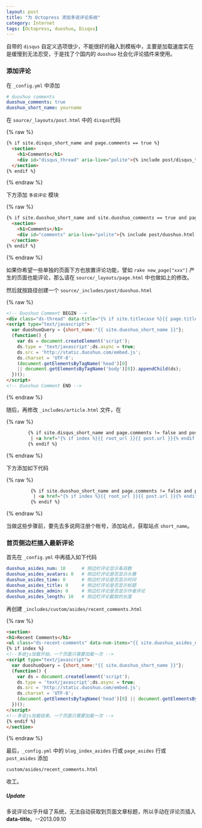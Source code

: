 ```yaml
---
layout: post
title: "为 Octopress 添加多说评论系统"
category: Internet
tags: [Octopress, duoshuo, Disqus]
---
```


自带的 `disqus` 自定义选项很少，不能很好的融入到模板中，主要是加载速度实在是缓慢到无法忍受，于是找了个国内的 `duoshuo` 社会化评论插件来使用。

### 添加评论

在 `_config.yml` 中添加

```yaml
# duoshuo comments
duoshuo_comments: true
duoshuo_short_name: yourname
```

在 `source/_layouts/post.html` 中的 `disqus`代码

<!-- more -->

{% raw %}
```html
{% if site.disqus_short_name and page.comments == true %}
  <section>
    <h1>Comments</h1>
    <div id="disqus_thread" aria-live="polite">{% include post/disqus_thread.html %}</div>
  </section>
{% endif %}
```
{% endraw %}

下方添加 `多说评论` 模块

{% raw %}
```html
{% if site.duoshuo_short_name and site.duoshuo_comments == true and page.comments == true %}
  <section>
    <h1>Comments</h1>
    <div id="comments" aria-live="polite">{% include post/duoshuo.html %}</div>
  </section>
{% endif %}
```
{% endraw %}

如果你希望一些单独的页面下方也放置评论功能，譬如 `rake new_page["xxx"]` 产生的页面也能评论，那么请在 `source/_layouts/page.html` 中也做如上的修改。

然后就按路径创建一个 `source/_includes/post/duoshuo.html`

{% raw %}
```html
<!-- Duoshuo Comment BEGIN -->
<div class="ds-thread" data-title="{% if site.titlecase %}{{ page.title | titlecase }}{% else %}{{ page.title }}{% endif %}"></div>
<script type="text/javascript">
  var duoshuoQuery = {short_name:"{{ site.duoshuo_short_name }}"};
  (function() {
    var ds = document.createElement('script');
    ds.type = 'text/javascript';ds.async = true;
    ds.src = 'http://static.duoshuo.com/embed.js';
    ds.charset = 'UTF-8';
    (document.getElementsByTagName('head')[0] 
    || document.getElementsByTagName('body')[0]).appendChild(ds);
  })();
</script>
<!-- Duoshuo Comment END -->
```
{% endraw %}

随后，再修改 `_includes/article.html` 文件，在

{% raw %}
```html
        {% if site.disqus_short_name and page.comments != false and post.comments != false and site.disqus_show_comment_count == true %}
         | <a href="{% if index %}{{ root_url }}{{ post.url }}{% endif %}#disqus_thread">Comments</a>
        {% endif %}
```
{% endraw %}

下方添加如下代码

{% raw %}
```html
         {% if site.duoshuo_short_name and page.comments != false and post.comments != false and site.duoshuo_comments == true %}
          | <a href="{% if index %}{{ root_url }}{{ post.url }}{% endif %}#comments">Comments</a>
         {% endif %}
```
{% endraw %}

当做这些步骤前，要先去多说网注册个帐号，添加站点，获取站点 `short_name`。

### 首页侧边栏插入最新评论

首先在 `_config.yml` 中再插入如下代码

```yaml
duoshuo_asides_num: 10      # 侧边栏评论显示条目数
duoshuo_asides_avatars: 0   # 侧边栏评论是否显示头像
duoshuo_asides_time: 0      # 侧边栏评论是否显示时间
duoshuo_asides_title: 0     # 侧边栏评论是否显示标题
duoshuo_asides_admin: 0     # 侧边栏评论是否显示作者评论
duoshuo_asides_length: 18   # 侧边栏评论截取的长度
```

再创建 `_includes/custom/asides/recent_comments.html`

{% raw %}
```html
<section>
<h1>Recent Comments</h1>
<ul class="ds-recent-comments" data-num-items="{{ site.duoshuo_asides_num }}" data-show-avatars="{{ site.duoshuo_asides_avatars }}" data-show-time="{{ site.duoshuo_asides_time }}" data-show-title="{{ site.duoshuo_asides_title }}" data-show-admin="{{ site.duoshuo_asides_admin }}" data-excerpt-length="{{ site.duoshuo_asides_length }}"></ul>
{% if index %}
<!--多说js加载开始，一个页面只需要加载一次 -->
<script type="text/javascript">
  var duoshuoQuery = {short_name:"{{ site.duoshuo_short_name }}"};
  (function() {
    var ds = document.createElement('script');
    ds.type = 'text/javascript';ds.async = true;
    ds.src = 'http://static.duoshuo.com/embed.js';
    ds.charset = 'UTF-8';
    (document.getElementsByTagName('head')[0] || document.getElementsByTagName('body')[0]).appendChild(ds);
  })();
</script>
<!--多说js加载结束，一个页面只需要加载一次 -->
{% endif %}
</section>
```
{% endraw %}

最后，`_config.yml` 中的 `blog_index_asides` 行或 `page_asides` 行或 `post_asides` 添加

    custom/asides/recent_comments.html

收工。

##### Update

多说评论似乎升级了系统，无法自动获取到页面文章标题，所以手动在评论页插入 **data-title**。--2013.09.10
